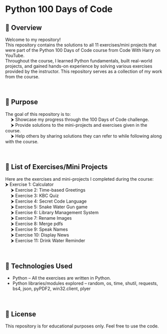 # Python 100 Days of Code
## 🚀 Overview
Welcome to my repository!
<br>
This repository contains the solutions to all 11 exercises/mini projects that were part of the Python 100 Days of Code course from Code With Harry on YouTube.
<br>
Throughout the course, I learned Python fundamentals, built real-world projects, and gained hands-on experience by solving various exercises provided by the instructor. This repository serves as a collection of my work from the course.

<br>

## 🚀 Purpose
The goal of this repository is to:
<br>
&emsp; ⮞ Showcase my progress through the 100 Days of Code challenge.
<br>
&emsp; ⮞ Provide solutions to the mini-projects and exercises given in the course.
<br>
&emsp; ⮞ Help others by sharing solutions they can refer to while following along with the course.

<br>

## 🚀 List of Exercises/Mini Projects
Here are the exercises and mini-projects I completed during the course:
&emsp; ⮞ Exercise 1: Calculator
<br>
&emsp; ⮞ Exercise 2: Time-based Greetings
<br>
&emsp; ⮞ Exercise 3: KBC Quiz
<br>
&emsp; ⮞ Exercise 4: Secret Code Language
<br>
&emsp; ⮞ Exercise 5: Snake Water Gun game
<br>
&emsp; ⮞ Exercise 6: Library Management System
<br>
&emsp; ⮞ Exercise 7: Rename Images
<br>
&emsp; ⮞ Exercise 8: Merge pdfs
<br>
&emsp; ⮞ Exercise 9: Speak Names
<br>
&emsp; ⮞ Exercise 10: Display News
<br>
&emsp; ⮞ Exercise 11: Drink Water Reminder

<br>

## 🚀 Technologies Used
- Python – All the exercises are written in Python.
- Python libraries/modules explored – random, os, time, shutil, requests, bs4, json, pyPDF2, win32.client, plyer

<br>

## 🚀 License
This repository is for educational purposes only. Feel free to use the code.


